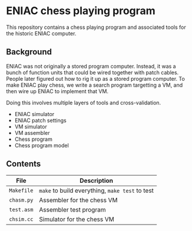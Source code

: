 # ENIAC chess playing program

This repository contains a chess playing program and associated tools for the
historic ENIAC computer.

## Background

ENIAC was not originally a stored program computer.  Instead, it was a bunch
of function units that could be wired together with patch cables.  People
later figured out how to rig it up as a stored program computer.  To make ENIAC
play chess, we write a search program targetting a VM, and then wire up
ENIAC to implement that VM.

Doing this involves multiple layers of tools and cross-validation.

- ENIAC simulator
- ENIAC patch settings
- VM simulator
- VM assembler
- Chess program
- Chess program model

## Contents

| File       | Description                                     |
| ---------- | ----------------------------------------------- |
| `Makefile` | `make` to build everything, `make test` to test |
| `chasm.py` | Assembler for the chess VM                      |
| `test.asm` | Assembler test program                          |
| `chsim.cc` | Simulator for the chess VM                      |
